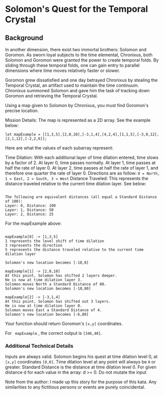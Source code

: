 # Solomon's Quest for the Temporal Crystal

## Background
In another dimension, there exist two immortal brothers: Solomon and Goromon. As sworn loyal subjects to the time elemental, Chronixus, both Solomon and Goromon were granted the power to create temporal folds. By sliding through these temporal folds, one can gain entry to parallel dimensions where time moves relatively faster or slower.

Goromon grew dissatisfied and one day betrayed Chronixus by stealing the Temporal Crystal, an artifact used to maintain the time continuum. Chronixus summoned Solomon and gave him the task of tracking down Goromon and retrieving the Temporal Crystal.

Using a map given to Solomon by Chronixus, you must find Goromon's precise location.

Mission Details: 
The map is represented as a 2D array. See the example below:

```
let mapExample = [[1,3,5],[2,0,10],[-3,1,4],[4,2,4],[1,1,5],[-3,0,12],[2,1,12],[-2,2,6]];

```

Here are what the values of each subarray represent:

Time Dilation: With each additional layer of time dilation entered, time slows by a factor of 2. At layer 0, time passes normally. At layer 1, time passes at half the rate of layer 0. At layer 2, time passes at half the rate of layer 1, and therefore one quarter the rate of layer 0.
Directions are as follow: ``` 0 = North, 1 = East, 2 = South, 3 = West ```
Distance Traveled: This represents the distance traveled relative to the current time dilation layer. See below:

```

The following are equivalent distances (all equal a Standard Distance of 100):
Layer: 0, Distance: 100
Layer: 1, Distance: 50
Layer: 2, Distance: 25

```

For the mapExample above:

```

mapExample[0] -> [1,3,5]
1 represents the level shift of time dilation
3 represents the direction
5 represents the distance traveled relative to the current time dilation layer

Solomon's new location becomes [-10,0]

mapExample[1] -> [2,0,10]
At this point, Solomon has shifted 2 layers deeper.
He is now at time dilation layer 3.
Solomon moves North a Standard Distance of 80.
Solomon's new location becomes [-10,80]

mapExample[2] -> [-3,1,4]
At this point, Solomon has shifted out 3 layers.
He is now at time dilation layer 0.
Solomon moves East a Standard Distance of 4.
Solomon's new location becomes [-6,80]
```
Your function should return Goromon's ```[x,y]``` coordinates.

For ``` mapExample``` , the correct output is ```[346,40]```.

### Additional Technical Details
Inputs are always valid.
Solomon begins his quest at time dilation level 0, at ``` [x,y] ``` coordinates ``` [0,0] ```.
Time dilation level at any point will always be ``` 0 ``` or greater.
Standard Distance is the distance at time dilation level 0.
For given distance d for each value in the array: d >= 0.
Do not mutate the input


Note from the author: I made up this story for the purpose of this kata. Any similarities to any fictitious persons or events are purely coincidental.